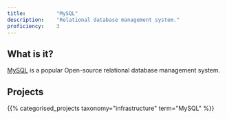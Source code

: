 ```yaml
---
title: 			"MySQL"
description: 	"Relational database management system."
proficiency:	3
---
```


## What is it?
[MySQL](https://www.mysql.com/) is a popular Open-source relational database management system.

## Projects
{{% categorised_projects taxonomy="infrastructure" term="MySQL" %}}